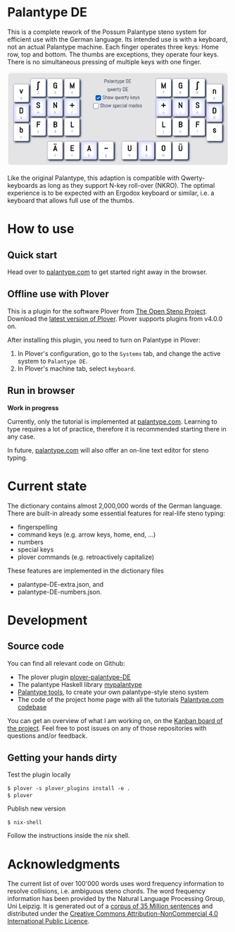 Palantype DE
=======================

This is a complete rework of the Possum Palantype steno system for efficient
use with the German language.
Its intended use is with a keyboard, not an actual Palantype machine.
Each finger operates three keys: Home row, top and bottom.
The thumbs are exceptions, they operate four keys.
There is no simultaneous pressing of multiple keys with one finger.

![The Palantype DE keyboard layout](https://raw.githubusercontent.com/rubenmoor/palantype_DE/main/keyboard_layout.png)

Like the original Palantype, this adaption is compatible with
Qwerty-keyboards as long as they support N-key roll-over (NKRO).
The optimal experience is to be expected with an Ergodox keyboard
or similar, i.e. a keyboard that allows full use of the thumbs.

How to use
======================

Quick start
----------------------

Head over to [palantype.com](https://palantype.com) to get started right away in
the browser.

Offline use with Plover
----------------------

This is a plugin for the software Plover from
[The Open Steno Project](http://www.openstenoproject.org/).
Download the
[latest version of Plover](https://github.com/openstenoproject/plover/releases/tag/v4.0.0.dev10).
Plover supports plugins from v4.0.0 on.

After installing this plugin, you need to turn on Palantype in Plover:

1. In Plover's configuration, go to the ``Systems`` tab, and change the active system to ``Palantype DE``.
2. In Plover's machine tab, select ``keyboard``.

Run in browser
----------------------

**Work in progress**

Currently, only the tutorial is implemented at [palantype.com](https://palantype.com).
Learning to type requires a lot of practice,
therefore it is recommended starting there in any case.

In future, [palantype.com](https://palantype.com) will also offer
an on-line text editor for steno typing.

Current state
=====================

The dictionary contains almost 2,000,000 words of the German language.
There are built-in already some essential features for real-life steno typing:

* fingerspelling
* command keys (e.g. arrow keys, home, end, ...)
* numbers
* special keys
* plover commands (e.g. retroactively capitalize)

These features are implemented in the dictionary files

* palantype-DE-extra.json, and
* palantype-DE-numbers.json.


Development
=====================

Source code
-------------------------

You can find all relevant code on Github:

* The plover plugin [plover-palantype-DE](https://github.com/rubenmoor/palantype_DE)
* The palantype Haskell library [mypalantype](https://github.com/rubenmoor/my-palantype)
* [Palantype tools](https://github.com/rubenmoor/palantype-tools), to create your own palantype-style steno system
* The code of the project home page with all the tutorials [Palantype.com codebase](https://github.com/rubenmoor/learn-palantype)

You can get an overview of what I am working on, on the [Kanban board of the project](https://github.com/users/rubenmoor/projects/2).
Feel free to post issues on any of those repositories with questions and/or feedback.

Getting your hands dirty
--------------------------

Test the plugin locally

    $ plover -s plover_plugins install -e .
    $ plover

Publish new version

    $ nix-shell
    
Follow the instructions inside the nix shell.

Acknowledgments
======================

The current list of over 100'000 words uses word frequency information to
resolve collisions, i.e. ambiguous steno chords.
The word frequency information has been provided by
the Natural Language Processing Group, Uni Leipzig.
It is generated out of a [corpus of 35 Million sentences](https://wortschatz.uni-leipzig.de/en) and distributed under
the [Creative Commons Attribution-NonCommercial 4.0 International Public Licence](https://creativecommons.org/licenses/by-nc/4.0/).
